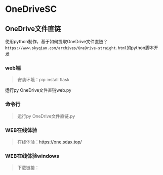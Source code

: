 # OneDriveSC
## OneDrive文件直链
使用python制作，基于如何提取OneDrive文件直链？`https://www.skyqian.com/archives/OneDrive-straight.html`的python脚本开发

### web端

>安装环境：pip install flask

运行py OneDrive文件直链web.py

### 命令行

>运行py OneDrive文件直链.py

### WEB在线体验

>在线体验：https://one.sdax.top/

### WEB在线体验windows 
>下载链接：
